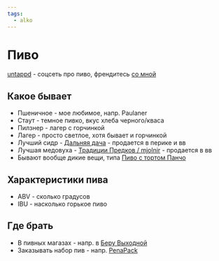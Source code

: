 ```yaml
---
tags:
  - alko
---
```


# Пиво

[untappd](https://untappd.com/) - соцсеть про пиво, френдитесь [со мной](https://untappd.com/user/potykion)

## Какое бывает

- Пшеничное - мое любимое, напр. Paulaner
- Стаут - темное пивко, вкус хлеба черного/кваса
- Пилзнер - лагер с горчинкой
- Лагер - просто светлое, хотя бывает и горчинкой
- Лучший сидр - [Дальняя дача](https://dadasidr.ru/) - продается в перике и вв
- Лучшая медовуха - [Традиции Предков / mjolnir](https://mjolnir.pro/) - продается в вв
- Бывают вообще дикие вещи, типа [Пиво с тортом Панчо](https://untappd.com/b/kulinar-pancho/5209954)

## Характеристики пива

- ABV - сколько градусов 
- IBU - насколько горькое пиво

## Где брать

- В пивных магазах - напр. в [Беру Выходной](https://beruvyhodnoy.ru/)
- Заказывать набор пив - напр. [PenaPack](https://pena.moscow/)